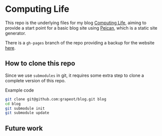 # Computing Life

This repo is the underlying files for my blog [Computing Life](http://grapeot.me/), aiming to provide a start point for a basic blog site using [Peican](https://github.com/getpelican/pelican/), which is a static site generator.

There is a `gh-pages` branch of the repo providing a backup for the website [here](http://grapeot.github.io/blog/).

## How to clone this repo

Since we use `submodules` in git, it requires some extra step to clone a complete version of this repo.

Example code

```bash
git clone git@github.com:grapeot/blog.git blog
cd blog
git submodule init
git submodule update
```

## Future work
